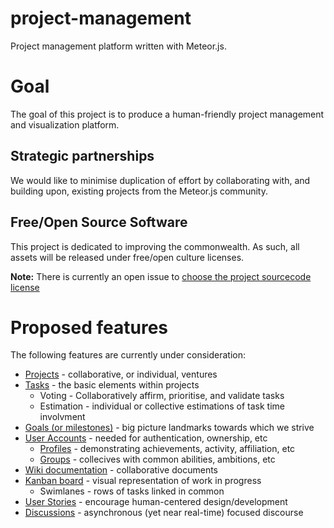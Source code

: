# project-management
Project management platform written with Meteor.js.

# Goal
The goal of this project is to produce a human-friendly project management and visualization platform. 

## Strategic partnerships
We would like to minimise duplication of effort by collaborating with, and building upon, existing projects from the Meteor.js community.

## Free/Open Source Software
This project is dedicated to improving the commonwealth. As such, all assets will be released under free/open culture licenses.

**Note:** There is currently an open issue to [choose the project sourcecode license](https://github.com/meteorcrowd/project-management/issues/2)

# Proposed features
The following features are currently under consideration:

* [Projects](https://github.com/meteorcrowd/project-management/issues/22) - collaborative, or individual, ventures
* [Tasks](https://github.com/meteorcrowd/project-management/issues/18) - the basic elements within projects
  * Voting - Collaboratively affirm, prioritise, and validate tasks
  * Estimation - individual or collective estimations of task time involvment
* [Goals (or milestones)](https://github.com/meteorcrowd/project-management/issues/23) - big picture landmarks towards which we strive
* [User Accounts](https://github.com/meteorcrowd/project-management/issues/24) - needed for authentication, ownership, etc
  * [Profiles](https://github.com/meteorcrowd/project-management/issues/25) - demonstrating achievements, activity, affiliation, etc 
  * [Groups](https://github.com/meteorcrowd/project-management/issues/26) - collecives with common abilities, ambitions, etc 
* [Wiki documentation](https://github.com/meteorcrowd/project-management/issues/27) - collaborative documents
* [Kanban board](https://github.com/meteorcrowd/project-management/issues/11) - visual representation of work in progress
  * Swimlanes - rows of tasks linked in common
* [User Stories](https://github.com/meteorcrowd/project-management/issues/28) - encourage human-centered design/development
* [Discussions](https://github.com/meteorcrowd/project-management/issues/14) - asynchronous (yet near real-time) focused discourse
